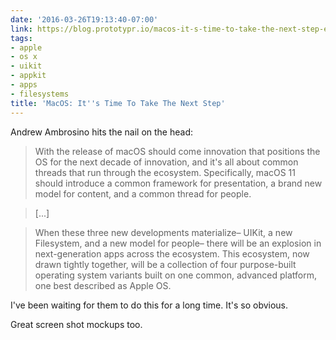 ```yaml
---
date: '2016-03-26T19:13:40-07:00'
link: https://blog.prototypr.io/macos-it-s-time-to-take-the-next-step-ee7871ccd3c7#.my414arfi
tags:
- apple
- os x
- uikit
- appkit
- apps
- filesystems
title: 'MacOS: It''s Time To Take The Next Step'
---
```


Andrew Ambrosino hits the nail on the head:

>With the release of macOS should come innovation that positions the OS for the next decade of innovation, and it's all about common threads that run through the ecosystem. Specifically, macOS 11 should introduce a common framework for presentation, a brand new model for content, and a common thread for people.

>[...]

>When these three new developments materialize– UIKit, a new Filesystem, and a new model for people– there will be an explosion in next-generation apps across the ecosystem. This ecosystem, now drawn tightly together, will be a collection of four purpose-built operating system variants built on one common, advanced platform, one best described as Apple OS.

I've been waiting for them to do this for a long time. It's so obvious.

Great screen shot mockups too.
